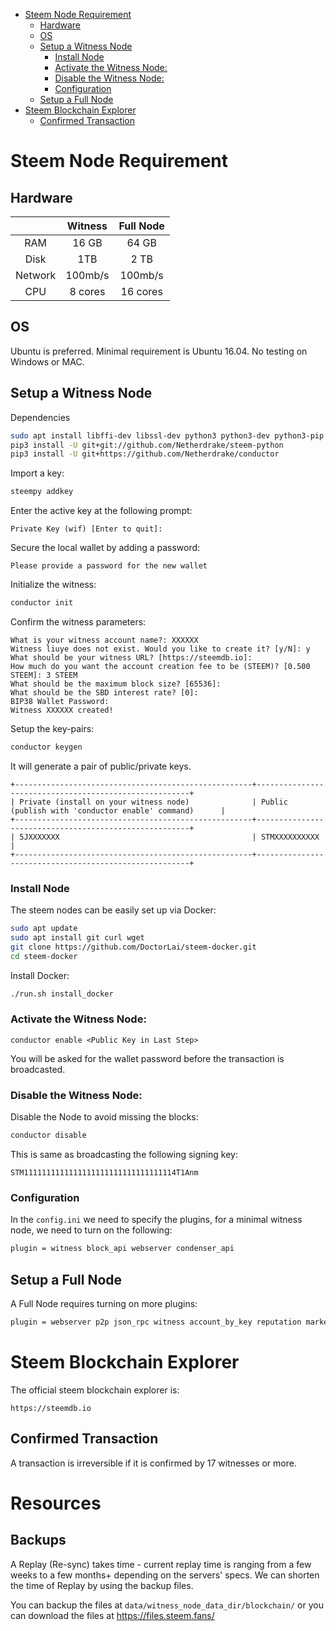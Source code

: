 - [Steem Node Requirement](#steem-node-requirement)
  - [Hardware](#hardware)
  - [OS](#os)
  - [Setup a Witness Node](#setup-a-witness-node)
    - [Install Node](#install-node)
    - [Activate the Witness Node:](#activate-the-witness-node)
    - [Disable the Witness Node:](#disable-the-witness-node)
    - [Configuration](#configuration)
  - [Setup a Full Node](#setup-a-full-node)
- [Steem Blockchain Explorer](#steem-blockchain-explorer)
  - [Confirmed Transaction](#confirmed-transaction)

# Steem Node Requirement

## Hardware
|  | Witness | Full Node |
|:----:|:----:|:-------:|
| RAM | 16 GB | 64 GB|
| Disk | 1TB | 2 TB|
| Network | 100mb/s | 100mb/s |
| CPU | 8 cores | 16 cores |

## OS
Ubuntu is preferred. Minimal requirement is Ubuntu 16.04. No testing on Windows or MAC.

## Setup a Witness Node
Dependencies
```bash
sudo apt install libffi-dev libssl-dev python3 python3-dev python3-pip
pip3 install -U git+git://github.com/Netherdrake/steem-python
pip3 install -U git+https://github.com/Netherdrake/conductor
```
Import a key:
```bash
steempy addkey
```
Enter the active key at the following prompt:
```
Private Key (wif) [Enter to quit]:
```
Secure the local wallet by adding a password:
```
Please provide a password for the new wallet
```
Initialize the witness:
```bash
conductor init
```
Confirm the witness parameters:
```
What is your witness account name?: XXXXXX
Witness liuye does not exist. Would you like to create it? [y/N]: y
What should be your witness URL? [https://steemdb.io]: 
How much do you want the account creation fee to be (STEEM)? [0.500 STEEM]: 3 STEEM
What should be the maximum block size? [65536]: 
What should be the SBD interest rate? [0]: 
BIP38 Wallet Password: 
Witness XXXXXX created!
```
Setup the key-pairs:
```bash
conductor keygen
```
It will generate a pair of public/private keys.
```
+-----------------------------------------------------+-------------------------------------------------------+
| Private (install on your witness node)              | Public (publish with 'conductor enable' command)      |
+-----------------------------------------------------+-------------------------------------------------------+
| 5JXXXXXXX                                           | STMXXXXXXXXXX                                         |
+-----------------------------------------------------+-------------------------------------------------------+
```
### Install Node
The steem nodes can be easily set up via Docker:
```bash
sudo apt update
sudo apt install git curl wget
git clone https://github.com/DoctorLai/steem-docker.git
cd steem-docker
```
Install Docker:
```bash
./run.sh install_docker
```


### Activate the Witness Node:
```
conductor enable <Public Key in Last Step>
```
You will be asked for the wallet password before the transaction is broadcasted.
### Disable the Witness Node:
Disable the Node to avoid missing the blocks:
```bash
conductor disable
```
This is same as broadcasting the following signing key:
```
STM1111111111111111111111111111111114T1Anm 
```

### Configuration
In the `config.ini` we need to specify the plugins, for a minimal witness node, we need to turn on the following:
```bash
plugin = witness block_api webserver condenser_api
```

## Setup a Full Node
A Full Node requires turning on more plugins:

```bash
plugin = webserver p2p json_rpc witness account_by_key reputation market_history database_api account_by_key_api network_broadcast_api reputation_api market_history_api condenser_api block_api rc_api account_history_rocksdb account_history_api
```

# Steem Blockchain Explorer
The official steem blockchain explorer is:

```url
https://steemdb.io
```

## Confirmed Transaction
A transaction is irreversible if it is confirmed by 17 witnesses or more. 

# Resources
## Backups
A Replay (Re-sync) takes time - current replay time is ranging from a few weeks to a few months+ depending on the servers' specs. We can shorten the time of Replay by using the backup files.

You can backup the files at `data/witness_node_data_dir/blockchain/` or you can download the files at https://files.steem.fans/

